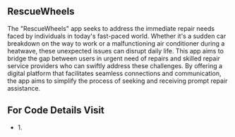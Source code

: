 ## RescueWheels
The "RescueWheels" app seeks to address the immediate repair needs faced by individuals in today's fast-paced world. Whether it's a sudden car breakdown on the way to work or a malfunctioning air conditioner during a heatwave, these unexpected issues can disrupt daily life. This app aims to bridge the gap between users in urgent need of repairs and skilled repair service providers who can swiftly address these challenges. By offering a digital platform that facilitates seamless connections and communication, the app aims to simplify the process of seeking and receiving prompt repair assistance.
## For Code Details Visit
<ul>
  <li>1. </li>
</ul>

